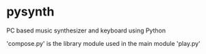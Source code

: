# pysynth
PC based music synthesizer and keyboard using Python

'compose.py' is the library module used in the main module 'play.py'
